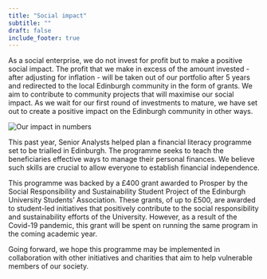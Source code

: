 ```yaml
---
title: "Social impact"
subtitle: ""
draft: false
include_footer: true
---
```


As a social enterprise, we do not invest for profit but to make a positive social impact. The profit that we make in excess of the amount invested - after adjusting for inflation - will be taken out of our portfolio after 5 years and redirected to the local Edinburgh community in the form of grants. We aim to contribute to community projects that will maximise our social impact. As we wait for our first round of investments to mature, we have set out to create a positive impact on the Edinburgh community in other ways.

![Our impact in numbers](/images/impact.png)

This past year, Senior Analysts helped plan a financial literacy programme set to be trialled in Edinburgh. The programme seeks to teach the beneficiaries effective ways to manage their personal finances. We believe such skills are crucial to allow everyone to establish financial independence.

This programme was backed by a £400 grant awarded to Prosper by the Social Responsibility and Sustainability Student Project of the Edinburgh University Students’ Association. These grants, of up to £500, are awarded to student-led initiatives that positively contribute to the social responsibility and sustainability efforts of the University. However, as a result of the Covid-19 pandemic, this grant will be spent on running the same program in the coming academic year.

Going forward, we hope this programme may be implemented in collaboration with other initiatives and charities that aim to help vulnerable members of our society. 